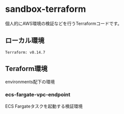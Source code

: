 # sandbox-terraform
個人的にAWS環境の検証などを行うTerraformコードです。

## ローカル環境
```
Terraform: v0.14.7
```

## Teraform環境
environments配下の環境

### ecs-fargate-vpc-endpoint
ECS Fargateタスクを起動する検証環境

